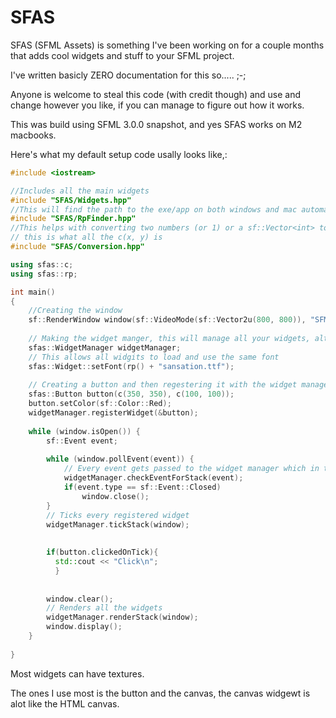 # SFAS

SFAS (SFML Assets) is something I've been working on for a couple months that adds cool widgets and stuff to your SFML project.

I've written basicly ZERO documentation for this so..... ;-;

Anyone is welcome to steal this code (with credit though) and use and change however you like, if you can manage to figure out how it works.

This was build using SFML 3.0.0 snapshot, and yes SFAS works on M2 macbooks.

Here's what my default setup code usally looks like,:

```CPP
#include <iostream>

//Includes all the main widgets
#include "SFAS/Widgets.hpp"
//This will find the path to the exe/app on both windows and mac automaticly, SUPER usefull
#include "SFAS/RpFinder.hpp"
//This helps with converting two numbers (or 1) or a sf::Vector<int> to a sf::Vector<float>
// this is what all the c(x, y) is
#include "SFAS/Conversion.hpp"

using sfas::c;
using sfas::rp;

int main()
{
    //Creating the window
    sf::RenderWindow window(sf::VideoMode(sf::Vector2u(800, 800)), "SFML assets", (sf::Style::Titlebar | sf::Style::Close));
    
    // Making the widget manger, this will manage all your widgets, although you still need to store them.
    sfas::WidgetManager widgetManager;
    // This allows all widgits to load and use the same font
    sfas::Widget::setFont(rp() + "sansation.ttf");
    
    // Creating a button and then regestering it with the widget manager, firct group of numbers is position, second is size
    sfas::Button button(c(350, 350), c(100, 100));
    button.setColor(sf::Color::Red);
    widgetManager.registerWidget(&button);
    
    while (window.isOpen()) {
        sf::Event event;
        
        while (window.pollEvent(event)) {
            // Every event gets passed to the widget manager which in turn passes it to each widget
            widgetManager.checkEventForStack(event);
            if(event.type == sf::Event::Closed)
                window.close();
        }
        // Ticks every registered widget
        widgetManager.tickStack(window);
        
        
        if(button.clickedOnTick){
          std::cout << "Click\n";
          }
        
        
        window.clear();
        // Renders all the widgets
        widgetManager.renderStack(window);
        window.display();
    }
    
}

```

Most widgets can have textures.

The ones I use most is the button and the canvas, the canvas widgewt is alot like the HTML canvas.
